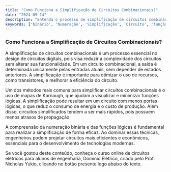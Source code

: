```yaml
---
title: "Como Funciona a Simplificação de Circuitos Combinacionais?"
date: "2024-09-14"
description: "Entenda o processo de simplificação de circuitos combinacionais e sua importância no contexto de circuitos digitais."
keywords: ['binário', 'Numeração', 'Simplificação', 'Circuito', 'função', 'Combinacional', 'transistor']
---
```


### Como Funciona a Simplificação de Circuitos Combinacionais?

A simplificação de circuitos combinacionais é um processo essencial no design de circuitos digitais, pois visa reduzir a complexidade dos circuitos sem alterar sua funcionalidade. Em um circuito combinacional, a saída é determinada unicamente pelas entradas atuais, sem depender de estados anteriores. A simplificação é importante para otimizar o uso de recursos, como transistores, e melhorar a eficiência do circuito.

Um dos métodos mais comuns para simplificar circuitos combinacionais é o uso de mapas de Karnaugh, que ajudam a visualizar e minimizar funções lógicas. A simplificação pode resultar em um circuito com menos portas lógicas, o que reduz o consumo de energia e o custo de produção. Além disso, circuitos simplificados tendem a ser mais rápidos, pois possuem menos atrasos de propagação.

A compreensão da numeração binária e das funções lógicas é fundamental para realizar a simplificação de forma eficaz. Ao dominar essas técnicas, engenheiros podem projetar circuitos mais eficientes e econômicos, essenciais para o desenvolvimento de tecnologias modernas.

Se você gostou deste conteúdo, conheça o curso online de circuitos elétricos para alunos de engenharia, Domínio Elétrico, criado pelo Prof. Nicholas Yukio, clicando no botão presente logo abaixo do texto.